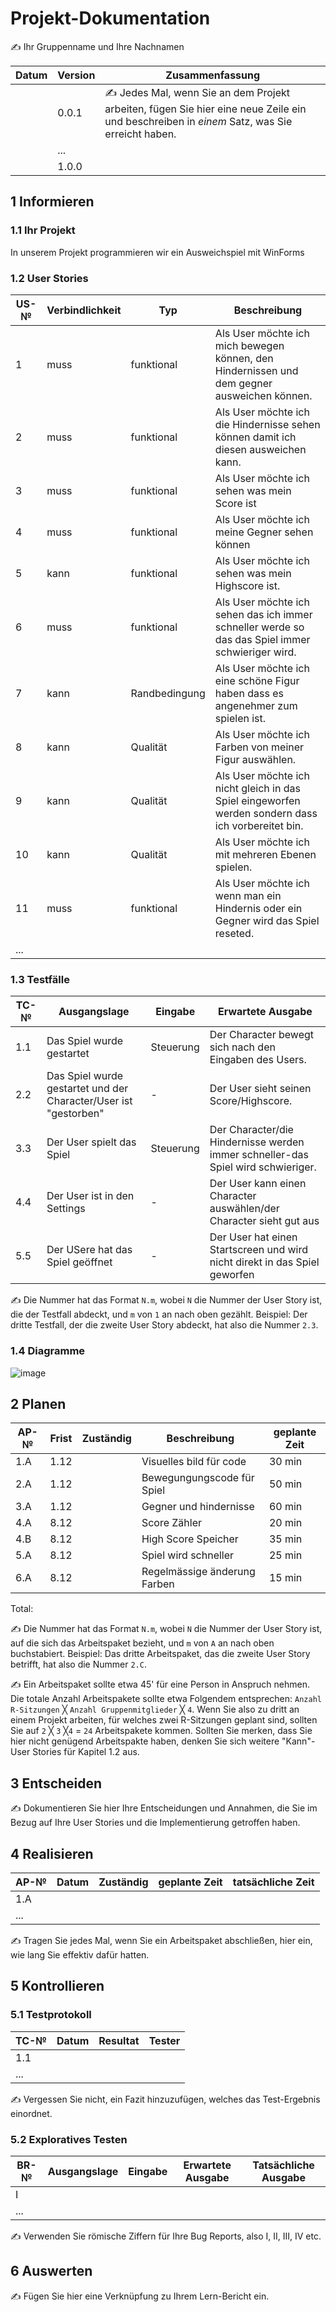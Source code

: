 # Projekt-Dokumentation

✍️ Ihr Gruppenname und Ihre Nachnamen

| Datum | Version | Zusammenfassung                                              |
| ----- | ------- | ------------------------------------------------------------ |
|       | 0.0.1   | ✍️ Jedes Mal, wenn Sie an dem Projekt arbeiten, fügen Sie hier eine neue Zeile ein und beschreiben in *einem* Satz, was Sie erreicht haben. |
|       | ...     |                                                              |
|       | 1.0.0   |                                                              |

## 1 Informieren

### 1.1 Ihr Projekt

In unserem Projekt programmieren wir ein Ausweichspiel mit WinForms

### 1.2 User Stories

| US-№ | Verbindlichkeit | Typ  | Beschreibung                       |
| ---- | --------------- | ---- | ---------------------------------- |
| 1    |   muss          |funktional      |Als User möchte ich mich bewegen können, den Hindernissen und dem gegner ausweichen können.   |
| 2  |    muss             |funktional      |Als User möchte ich die Hindernisse sehen können damit ich diesen ausweichen kann.                                     |
| 3     |        muss    | funktional         |   Als User möchte ich sehen was mein Score ist|
| 4     |muss              |  funktional       | Als User möchte ich  meine Gegner sehen können            | 
| 5     |kann  |funktional| Als User möchte ich sehen was mein Highscore ist.|
| 6      | muss   | funktional | Als User möchte ich sehen das ich immer schneller werde so das das Spiel immer schwieriger wird.| 
| 7      | kann | Randbedingung| Als User möchte ich eine schöne Figur haben dass es angenehmer zum spielen ist.|
| 8      | kann  | Qualität  | Als User möchte ich Farben von meiner Figur auswählen.|
| 9      | kann  | Qualität |  Als User möchte ich nicht gleich in das Spiel eingeworfen werden sondern dass ich vorbereitet bin.
| 10     | kann  | Qualität |  Als User möchte ich mit mehreren Ebenen spielen.|
|11      | muss  | funktional| Als User möchte ich wenn man ein Hindernis oder ein Gegner wird das Spiel reseted.|
| ...  |              |         |                   |



### 1.3 Testfälle

| TC-№ | Ausgangslage | Eingabe | Erwartete Ausgabe |
| ---- | ------------ | ------- | ----------------- |
| 1.1  |  Das Spiel wurde gestartet            |  Steuerung       |    Der Character bewegt sich nach den Eingaben des Users.               |
| 2.2  |  Das Spiel wurde gestartet und der Character/User ist "gestorben"            |    -     |  Der User sieht seinen Score/Highscore.                 |
|3.3| Der User spielt das Spiel | Steuerung | Der Character/die Hindernisse werden immer schneller-das Spiel wird schwieriger. |
|  4.4| Der User ist in den Settings  | - | Der User kann einen Character auswählen/der Character sieht gut aus |
| 5.5 | Der USere hat das Spiel geöffnet | - | Der User hat einen Startscreen und wird nicht direkt in das Spiel geworfen |

✍️ Die Nummer hat das Format `N.m`, wobei `N` die Nummer der User Story ist, die der Testfall abdeckt, und `m` von `1` an nach oben gezählt. Beispiel: Der dritte Testfall, der die zweite User Story abdeckt, hat also die Nummer `2.3`.

### 1.4 Diagramme

![image](https://user-images.githubusercontent.com/111044296/203766353-50212203-1d61-4fad-a07c-e2055feba23a.png)


## 2 Planen

| AP-№ | Frist | Zuständig | Beschreibung | geplante Zeit |
| ---- | ----- | --------- | ------------ | ------------- |
| 1.A  |1.12| |Visuelles bild für code|30 min|
| 2.A  |1.12| |Bewegungungscode für Spiel|50 min|
| 3.A  |1.12| |Gegner und hindernisse|60 min|
| 4.A  |8.12| |Score Zähler|20 min|
| 4.B  |8.12| |High Score Speicher|35 min|
| 5.A  |8.12| |Spiel wird schneller| 25 min|
| 6.A  |8.12| |Regelmässige änderung Farben| 15 min|


Total: 

✍️ Die Nummer hat das Format `N.m`, wobei `N` die Nummer der User Story ist, auf die sich das Arbeitspaket bezieht, und `m` von `A` an nach oben buchstabiert. Beispiel: Das dritte Arbeitspaket, das die zweite User Story betrifft, hat also die Nummer `2.C`.

✍️ Ein Arbeitspaket sollte etwa 45' für eine Person in Anspruch nehmen. Die totale Anzahl Arbeitspakete sollte etwa Folgendem entsprechen: `Anzahl R-Sitzungen` ╳ `Anzahl Gruppenmitglieder` ╳ `4`. Wenn Sie also zu dritt an einem Projekt arbeiten, für welches zwei R-Sitzungen geplant sind, sollten Sie auf `2` ╳ `3` ╳`4` = `24` Arbeitspakete kommen. Sollten Sie merken, dass Sie hier nicht genügend Arbeitspakte haben, denken Sie sich weitere "Kann"-User Stories für Kapitel 1.2 aus.

## 3 Entscheiden

✍️ Dokumentieren Sie hier Ihre Entscheidungen und Annahmen, die Sie im Bezug auf Ihre User Stories und die Implementierung getroffen haben.

## 4 Realisieren

| AP-№ | Datum | Zuständig | geplante Zeit | tatsächliche Zeit |
| ---- | ----- | --------- | ------------- | ----------------- |
| 1.A  |       |           |               |                   |
| ...  |       |           |               |                   |

✍️ Tragen Sie jedes Mal, wenn Sie ein Arbeitspaket abschließen, hier ein, wie lang Sie effektiv dafür hatten.

## 5 Kontrollieren

### 5.1 Testprotokoll

| TC-№ | Datum | Resultat | Tester |
| ---- | ----- | -------- | ------ |
| 1.1  |       |          |        |
| ...  |       |          |        |

✍️ Vergessen Sie nicht, ein Fazit hinzuzufügen, welches das Test-Ergebnis einordnet.

### 5.2 Exploratives Testen

| BR-№ | Ausgangslage | Eingabe | Erwartete Ausgabe | Tatsächliche Ausgabe |
| ---- | ------------ | ------- | ----------------- | -------------------- |
| I    |              |         |                   |                      |
| ...  |              |         |                   |                      |

✍️ Verwenden Sie römische Ziffern für Ihre Bug Reports, also I, II, III, IV etc.

## 6 Auswerten

✍️ Fügen Sie hier eine Verknüpfung zu Ihrem Lern-Bericht ein.
